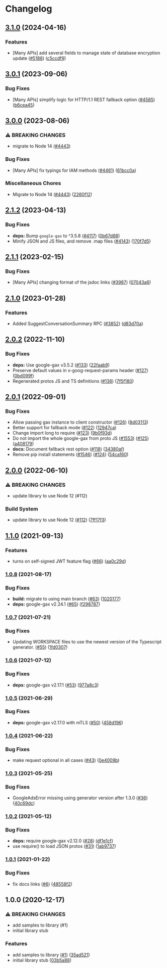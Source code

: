 # Changelog

## [3.1.0](https://github.com/googleapis/google-cloud-node/compare/data-qna-v3.0.1...data-qna-v3.1.0) (2024-04-16)


### Features

* [Many APIs] add several fields to manage state of database encryption update ([#5188](https://github.com/googleapis/google-cloud-node/issues/5188)) ([c5ccdf9](https://github.com/googleapis/google-cloud-node/commit/c5ccdf93641e7bb6d0e5c636168fad0feafab6e3))

## [3.0.1](https://github.com/googleapis/google-cloud-node/compare/data-qna-v3.0.0...data-qna-v3.0.1) (2023-09-06)


### Bug Fixes

* [Many APIs] simplify logic for HTTP/1.1 REST fallback option ([#4585](https://github.com/googleapis/google-cloud-node/issues/4585)) ([b6cea45](https://github.com/googleapis/google-cloud-node/commit/b6cea45d03faaa7bd6e5daa36ebd0063a1e1f251))

## [3.0.0](https://github.com/googleapis/google-cloud-node/compare/data-qna-v2.1.2...data-qna-v3.0.0) (2023-08-06)


### ⚠ BREAKING CHANGES

* migrate to Node 14 ([#4443](https://github.com/googleapis/google-cloud-node/issues/4443))

### Bug Fixes

* [Many APIs] fix typings for IAM methods ([#4461](https://github.com/googleapis/google-cloud-node/issues/4461)) ([61bcc0a](https://github.com/googleapis/google-cloud-node/commit/61bcc0a89c70cf1037299eecd72aef9c98c2e666))


### Miscellaneous Chores

* Migrate to Node 14 ([#4443](https://github.com/googleapis/google-cloud-node/issues/4443)) ([2260f12](https://github.com/googleapis/google-cloud-node/commit/2260f12543d171bda95345e53475f5f0fdc45770))

## [2.1.2](https://github.com/googleapis/google-cloud-node/compare/data-qna-v2.1.1...data-qna-v2.1.2) (2023-04-13)


### Bug Fixes

* **deps:** Bump `google-gax` to ^3.5.8 ([#4117](https://github.com/googleapis/google-cloud-node/issues/4117)) ([0b67d88](https://github.com/googleapis/google-cloud-node/commit/0b67d883963643ce1b4f6d2ccd3e8d37adf6e029))
* Minify JSON and JS files, and remove .map files ([#4143](https://github.com/googleapis/google-cloud-node/issues/4143)) ([170f7d5](https://github.com/googleapis/google-cloud-node/commit/170f7d57b8fd344d182a8e758867b8124722eebc))

## [2.1.1](https://github.com/googleapis/google-cloud-node/compare/data-qna-v2.1.0...data-qna-v2.1.1) (2023-02-15)


### Bug Fixes

* [Many APIs] changing format of the jsdoc links ([#3987](https://github.com/googleapis/google-cloud-node/issues/3987)) ([07043a6](https://github.com/googleapis/google-cloud-node/commit/07043a629545ad418f33f90f9f96147a136e1728))

## [2.1.0](https://github.com/googleapis/google-cloud-node/compare/data-qna-v2.0.2...data-qna-v2.1.0) (2023-01-28)


### Features

* Added SuggestConversationSummary RPC ([#3852](https://github.com/googleapis/google-cloud-node/issues/3852)) ([d83d70a](https://github.com/googleapis/google-cloud-node/commit/d83d70a25f78812a44c4476b2149fbdef0a2baa1))

## [2.0.2](https://github.com/googleapis/nodejs-data-qna/compare/v2.0.1...v2.0.2) (2022-11-10)


### Bug Fixes

* **deps:** Use google-gax v3.5.2 ([#133](https://github.com/googleapis/nodejs-data-qna/issues/133)) ([22faab9](https://github.com/googleapis/nodejs-data-qna/commit/22faab9ab9bcaee1c4bd71f7fce4ba8a1a824aa7))
* Preserve default values in x-goog-request-params header ([#127](https://github.com/googleapis/nodejs-data-qna/issues/127)) ([0bd099f](https://github.com/googleapis/nodejs-data-qna/commit/0bd099f012c187b567465812db08533cc624b755))
* Regenerated protos JS and TS definitions ([#136](https://github.com/googleapis/nodejs-data-qna/issues/136)) ([7f5f180](https://github.com/googleapis/nodejs-data-qna/commit/7f5f180f250a347dddb9fc95baaa2b5337e16fcf))

## [2.0.1](https://github.com/googleapis/nodejs-data-qna/compare/v2.0.0...v2.0.1) (2022-09-01)


### Bug Fixes

* Allow passing gax instance to client constructor ([#126](https://github.com/googleapis/nodejs-data-qna/issues/126)) ([8d03113](https://github.com/googleapis/nodejs-data-qna/commit/8d03113db0ef47a09691bbaede4f6234da55200b))
* Better support for fallback mode ([#122](https://github.com/googleapis/nodejs-data-qna/issues/122)) ([12947ca](https://github.com/googleapis/nodejs-data-qna/commit/12947cab0f97b89d0afc3bb7b84fb124322d9c60))
* Change import long to require ([#123](https://github.com/googleapis/nodejs-data-qna/issues/123)) ([9b0f93d](https://github.com/googleapis/nodejs-data-qna/commit/9b0f93dee65eda577fa0e7a1d159019dfeba7121))
* Do not import the whole google-gax from proto JS ([#1553](https://github.com/googleapis/nodejs-data-qna/issues/1553)) ([#125](https://github.com/googleapis/nodejs-data-qna/issues/125)) ([a408179](https://github.com/googleapis/nodejs-data-qna/commit/a408179604ce35e32d3d2233388777abdbba3d3b))
* **docs:** Document fallback rest option ([#118](https://github.com/googleapis/nodejs-data-qna/issues/118)) ([34380af](https://github.com/googleapis/nodejs-data-qna/commit/34380af413735866ab87d19a10e8edd9517a75de))
* Remove pip install statements ([#1546](https://github.com/googleapis/nodejs-data-qna/issues/1546)) ([#124](https://github.com/googleapis/nodejs-data-qna/issues/124)) ([54ca160](https://github.com/googleapis/nodejs-data-qna/commit/54ca16066ca21f6d3d990469044873beba4390e2))

## [2.0.0](https://github.com/googleapis/nodejs-data-qna/compare/v1.1.0...v2.0.0) (2022-06-10)


### ⚠ BREAKING CHANGES

* update library to use Node 12 (#112)

### Build System

* update library to use Node 12 ([#112](https://github.com/googleapis/nodejs-data-qna/issues/112)) ([7ff17f3](https://github.com/googleapis/nodejs-data-qna/commit/7ff17f3aaad5ad986b2b1432664424b14be3cfae))

## [1.1.0](https://www.github.com/googleapis/nodejs-data-qna/compare/v1.0.8...v1.1.0) (2021-09-13)


### Features

* turns on self-signed JWT feature flag ([#66](https://www.github.com/googleapis/nodejs-data-qna/issues/66)) ([aa0c29d](https://www.github.com/googleapis/nodejs-data-qna/commit/aa0c29d27dc464fa437ca9f412b162e13ed4531f))

### [1.0.8](https://www.github.com/googleapis/nodejs-data-qna/compare/v1.0.7...v1.0.8) (2021-08-17)


### Bug Fixes

* **build:** migrate to using main branch ([#63](https://www.github.com/googleapis/nodejs-data-qna/issues/63)) ([1020177](https://www.github.com/googleapis/nodejs-data-qna/commit/1020177e792a4deed38279fc6b9c74601262342f))
* **deps:** google-gax v2.24.1 ([#65](https://www.github.com/googleapis/nodejs-data-qna/issues/65)) ([f298787](https://www.github.com/googleapis/nodejs-data-qna/commit/f2987878347e3d3a1f56b70bb5794aada913f246))

### [1.0.7](https://www.github.com/googleapis/nodejs-data-qna/compare/v1.0.6...v1.0.7) (2021-07-21)


### Bug Fixes

* Updating WORKSPACE files to use the newest version of the Typescript generator. ([#55](https://www.github.com/googleapis/nodejs-data-qna/issues/55)) ([1fd0307](https://www.github.com/googleapis/nodejs-data-qna/commit/1fd0307ddd711128e4e4b31f2b8836095f1588db))

### [1.0.6](https://www.github.com/googleapis/nodejs-data-qna/compare/v1.0.5...v1.0.6) (2021-07-12)


### Bug Fixes

* **deps:** google-gax v2.17.1 ([#53](https://www.github.com/googleapis/nodejs-data-qna/issues/53)) ([977a8c3](https://www.github.com/googleapis/nodejs-data-qna/commit/977a8c3daf153a2e090a7e29780f498b4ec2ff20))

### [1.0.5](https://www.github.com/googleapis/nodejs-data-qna/compare/v1.0.4...v1.0.5) (2021-06-29)


### Bug Fixes

* **deps:** google-gax v2.17.0 with mTLS ([#50](https://www.github.com/googleapis/nodejs-data-qna/issues/50)) ([458d196](https://www.github.com/googleapis/nodejs-data-qna/commit/458d1966ee8cb9cdbe13357a5cb4f0f7549100df))

### [1.0.4](https://www.github.com/googleapis/nodejs-data-qna/compare/v1.0.3...v1.0.4) (2021-06-22)


### Bug Fixes

* make request optional in all cases ([#43](https://www.github.com/googleapis/nodejs-data-qna/issues/43)) ([0e4009b](https://www.github.com/googleapis/nodejs-data-qna/commit/0e4009b1fc0d63eed93071df2b9db891977be047))

### [1.0.3](https://www.github.com/googleapis/nodejs-data-qna/compare/v1.0.2...v1.0.3) (2021-05-25)


### Bug Fixes

* GoogleAdsError missing using generator version after 1.3.0 ([#36](https://www.github.com/googleapis/nodejs-data-qna/issues/36)) ([40c69dc](https://www.github.com/googleapis/nodejs-data-qna/commit/40c69dc32d2db3b871459dcec2e2b883fa866097))

### [1.0.2](https://www.github.com/googleapis/nodejs-data-qna/compare/v1.0.1...v1.0.2) (2021-05-12)


### Bug Fixes

* **deps:** require google-gax v2.12.0 ([#28](https://www.github.com/googleapis/nodejs-data-qna/issues/28)) ([df1e1cf](https://www.github.com/googleapis/nodejs-data-qna/commit/df1e1cfbe00985ec6d10418ebdef313b4601985a))
* use require() to load JSON protos ([#31](https://www.github.com/googleapis/nodejs-data-qna/issues/31)) ([1ab9737](https://www.github.com/googleapis/nodejs-data-qna/commit/1ab9737dc7901bfd397e8ea13682bc1a7e6d78cb))

### [1.0.1](https://www.github.com/googleapis/nodejs-data-qna/compare/v1.0.0...v1.0.1) (2021-01-22)


### Bug Fixes

* fix docs links ([#6](https://www.github.com/googleapis/nodejs-data-qna/issues/6)) ([48558f2](https://www.github.com/googleapis/nodejs-data-qna/commit/48558f2c18da5b404fc97aec6fd57ae17e0fb7c2))

## 1.0.0 (2020-12-17)


### ⚠ BREAKING CHANGES

* add samples to library (#1)
* initial library stub

### Features

* add samples to library ([#1](https://www.github.com/googleapis/nodejs-data-qna/issues/1)) ([35ad521](https://www.github.com/googleapis/nodejs-data-qna/commit/35ad521b43b896152c3652b3b265b66d6c66b9cd))
* initial library stub ([03b5a88](https://www.github.com/googleapis/nodejs-data-qna/commit/03b5a88d51e77dfb2c19d44d22e18db3135db9fb))
